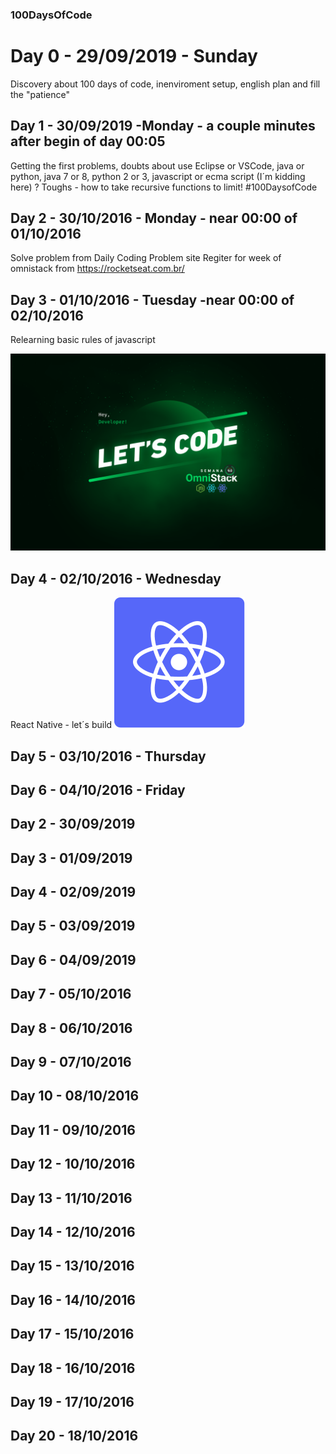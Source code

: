 ### 100DaysOfCode


# Day 0 - 29/09/2019 - Sunday
Discovery about 100 days of code, inenviroment setup, english plan and fill the "patience"


## Day 1 - 30/09/2019 -Monday - a couple minutes after begin of day 00:05
Getting the first problems, doubts about use Eclipse or VSCode, java or python, java 7 or 8, python 2 or 3, javascript or ecma script (I´m kidding here) ?
Toughs - how to take recursive functions to limit!
#100DaysofCode

## Day 2 - 30/10/2016 - Monday - near 00:00 of 01/10/2016
Solve problem from Daily Coding Problem site
Regiter for week of omnistack from  https://rocketseat.com.br/ 

## Day 3 - 01/10/2016 - Tuesday -near 00:00 of 02/10/2016
Relearning basic rules of javascript

<img src="./img/Wallpaper-OmniStack.png">

## Day 4 - 02/10/2016 - Wednesday  
React Native - let´s build 
<img  src="./img/1564682425906.svg">

## Day 5 - 03/10/2016 - Thursday

 
## Day 6 - 04/10/2016 - Friday 

## Day 2 -  30/09/2019 

## Day 3 -  01/09/2019 

## Day 4 -  02/09/2019 

## Day 5 -  03/09/2019 

## Day 6 -  04/09/2019 

## Day 7 -  05/10/2016 

## Day 8 -  06/10/2016
## Day 9 -  07/10/2016
## Day 10 - 08/10/2016
## Day 11 - 09/10/2016
## Day 12 - 10/10/2016
## Day 13 - 11/10/2016
## Day 14 - 12/10/2016
## Day 15 - 13/10/2016
## Day 16 - 14/10/2016
## Day 17 - 15/10/2016
## Day 18 - 16/10/2016
## Day 19 - 17/10/2016
## Day 20 - 18/10/2016
